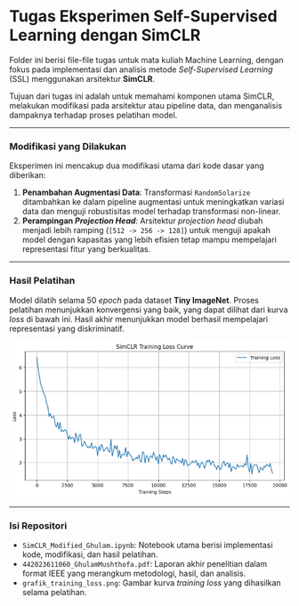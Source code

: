 # Tugas Eksperimen Self-Supervised Learning dengan SimCLR

Folder ini berisi file-file tugas untuk mata kuliah Machine Learning, dengan fokus pada implementasi dan analisis metode *Self-Supervised Learning* (SSL) menggunakan arsitektur **SimCLR**.

Tujuan dari tugas ini adalah untuk memahami komponen utama SimCLR, melakukan modifikasi pada arsitektur atau pipeline data, dan menganalisis dampaknya terhadap proses pelatihan model.

---

### **Modifikasi yang Dilakukan**

Eksperimen ini mencakup dua modifikasi utama dari kode dasar yang diberikan:

1.  **Penambahan Augmentasi Data**: Transformasi `RandomSolarize` ditambahkan ke dalam pipeline augmentasi untuk meningkatkan variasi data dan menguji robustisitas model terhadap transformasi non-linear.
2.  **Perampingan *Projection Head***: Arsitektur *projection head* diubah menjadi lebih ramping (`[512 -> 256 -> 128]`) untuk menguji apakah model dengan kapasitas yang lebih efisien tetap mampu mempelajari representasi fitur yang berkualitas.

---

### **Hasil Pelatihan**

Model dilatih selama 50 *epoch* pada dataset **Tiny ImageNet**. Proses pelatihan menunjukkan konvergensi yang baik, yang dapat dilihat dari kurva *loss* di bawah ini. Hasil akhir menunjukkan model berhasil mempelajari representasi yang diskriminatif.

![Kurva Training Loss](./images/grafik_training_loss.png)

---

### **Isi Repositori**

* `SimCLR_Modified_Ghulam.ipynb`: Notebook utama berisi implementasi kode, modifikasi, dan hasil pelatihan.
* `442023611060_GhulamMushthofa.pdf`: Laporan akhir penelitian dalam format IEEE yang merangkum metodologi, hasil, dan analisis.
* `grafik_training_loss.png`: Gambar kurva *training loss* yang dihasilkan selama pelatihan.